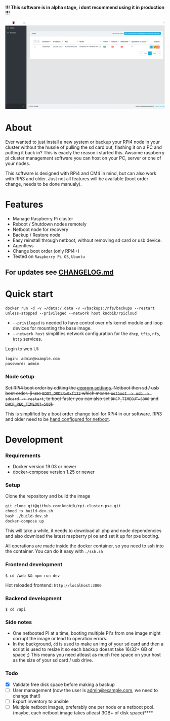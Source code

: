 **!!! This software is in alpha stage, i dont recommend using it in production !!!**

![animated](screenshots/animated.gif)

# About
Ever wanted to just install a new system or backup your RPi4 node in your cluster without the hussle of pulling the sd card out, flashing it on a PC and putting it back in? This is exacly the reason i started this. Awsome raspberry pi cluster management software you can host on your PC, server or one of your nodes.

This software is designed with RPi4 and CM4 in mind, but can also work with RPi3 and older. Just not all features will be available (boot order change, needs to be done manualy).

# Features
* Manage Raspberry Pi cluster
* Reboot / Shutdown nodes remotely
* Netboot node for recovery
* Backup / Restore node
* Easy reinstall through netboot, without removing sd card or usb device.
* Agentless
* Change boot order (only RPi4+)
* Tested on `Raspberry Pi OS`, `Ubuntu`

## For updates see [CHANGELOG.md]
[CHANGELOG.md]: CHANGELOG.md

# Quick start

```
docker run -d -v ~/data:/.data -v ~/backups:/nfs/backups --restart unless-stopped --privileged --network host knobik/rpicloud
```

 * `--privileged` is needed to have control over nfs kernel module and loop devices for mounting the base image. 
 * `--network host` simplifies network configuration for the `dhcp`, `tftp`, `nfs`, `http` services.

Login to web UI:
```
login: admin@example.com
password: admin
```


### Node setup
~~Set RPi4 boot order by editing the [eeprom settings](https://www.raspberrypi.com/documentation/computers/raspberry-pi.html#raspberry-pi-4-bootloader-configuration). Netboot then sd / usb boot order. (i use `BOOT_ORDER=0xf132` which means `netboot -> usb -> sdcard -> restart`, to boot faster you can also set `DHCP_TIMEOUT=5000` and `DHCP_REQ_TIMEOUT=500`).~~

This is simplified by a boot order change tool for RPi4 in our software. RPi3 and older need to be [hand configured for netboot](https://www.raspberrypi.com/documentation/computers/raspberry-pi.html#raspberry-pi-2b-3a-3b-cm-3-3).

# Development

### Requirements
* Docker version 19.03 or newer
* docker-compose version 1.25 or newer 

### Setup
Clone the repository and build the image
```
git clone git@github.com:knobik/rpi-cluster-pxe.git
chmod +x build-dev.sh
bash ./build-dev.sh
docker-compose up
```

This will take a while, it needs to download all php and node dependencies and also download the latest raspberry pi os and set it up for pxe booting.

All operations are made inside the docker container, so you need to ssh into the container. You can do it easy with `./ssh.sh`

### Frontend development
```
$ cd /web && npm run dev
```

Hot reloaded frontend: `http://localhost:3000`

### Backend development
```
$ cd /api
```

### Side notes
* One netbooted PI at a time, booting multiple PI's from one image might corrupt the image or lead to operation errors.
* In the background, `dd` is used to make an img of your sd card and then a script is used to resize it so each backup doesnt take 16/32+ GB of space ;) This means you need atleast as much free space on your host as the size of your sd card / usb drive.

### Todo
- [X] Validate free disk space before making a backup 
- [ ] User management (now the user is admin@example.com, we need to change that!)
- [ ] Export inventory to ansible
- [ ] Multiple netboot images, preferably one per node or a netboot pool. (maybe, each netboot image takes atleast 3GB+ of disk space)****
